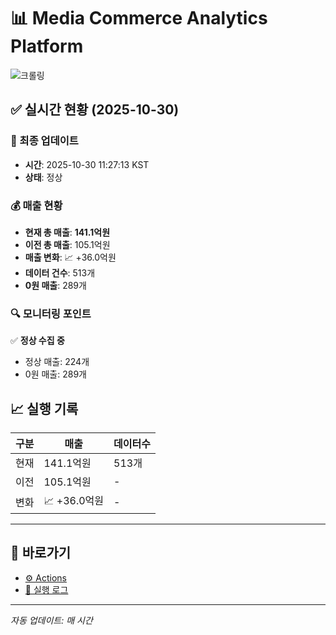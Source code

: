 # 📊 Media Commerce Analytics Platform

![크롤링](https://img.shields.io/badge/크롤링-정상-green)

## ✅ 실시간 현황 (2025-10-30)

### 📍 최종 업데이트
- **시간**: 2025-10-30 11:27:13 KST
- **상태**: 정상

### 💰 매출 현황
- **현재 총 매출**: **141.1억원**
- **이전 총 매출**: 105.1억원
- **매출 변화**: 📈 +36.0억원
- **데이터 건수**: 513개
- **0원 매출**: 289개

### 🔍 모니터링 포인트

✅ **정상 수집 중**
- 정상 매출: 224개
- 0원 매출: 289개


## 📈 실행 기록

| 구분 | 매출 | 데이터수 |
|------|------|----------|
| 현재 | 141.1억원 | 513개 |
| 이전 | 105.1억원 | - |
| 변화 | 📈 +36.0억원 | - |

---

## 🔗 바로가기

- [⚙️ Actions](../../actions)
- [📝 실행 로그](../../actions/workflows/daily_scraping.yml)

---

*자동 업데이트: 매 시간*
